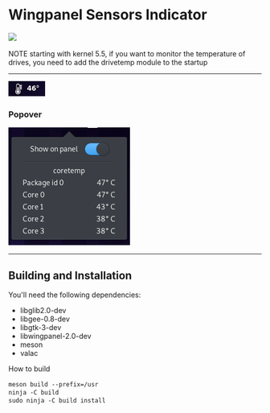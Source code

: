 # Wingpanel Sensors Indicator

<p align="left">
    <a href="https://paypal.me/Dirli85">
        <img src="https://img.shields.io/badge/Donate-PayPal-green.svg">
    </a>
</p>

NOTE starting with kernel 5.5, if you want to monitor the temperature of drives, you need to add the drivetemp module to the startup

----

![Screenshot](data/screenshot1.png)  

### Popover
![Screenshot](data/screenshot2.png)  

---

## Building and Installation

You'll need the following dependencies:

* libglib2.0-dev
* libgee-0.8-dev
* libgtk-3-dev
* libwingpanel-2.0-dev
* meson
* valac

How to build

    meson build --prefix=/usr
    ninja -C build
    sudo ninja -C build install
